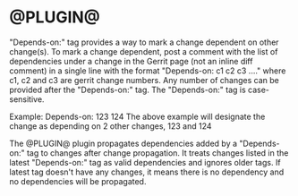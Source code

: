 @PLUGIN@
========

"Depends-on:" tag provides a way to mark a change dependent on other
change(s). To mark a change dependent, post a comment with the list
of dependencies under a change in the Gerrit page (not an inline diff
comment) in a single line with the format "Depends-on: c1 c2 c3 ...."
where c1, c2 and c3 are gerrit change numbers. Any number of changes
can be provided after the "Depends-on:" tag. The "Depends-on:" tag is
case-sensitive.

Example:
    Depends-on: 123 124
The above example will designate the change as depending on 2 other changes,
123 and 124

The @PLUGIN@ plugin propagates dependencies added by a "Depends-on:" tag to
changes after change propagation. It treats changes listed in the latest
"Depends-on:" tag as valid dependencies and ignores older tags. If latest tag
doesn't have any changes, it means there is no dependency and no dependencies
will be propagated.

